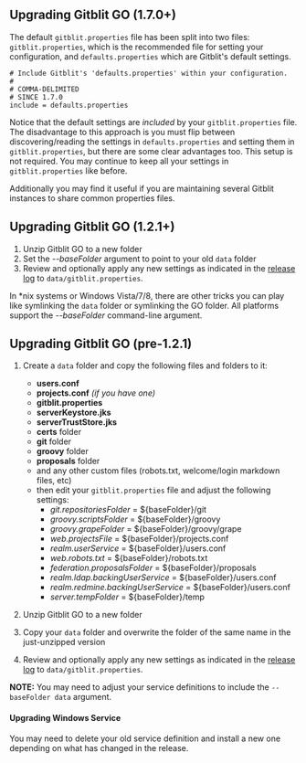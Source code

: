 ## Upgrading Gitblit GO (1.7.0+)

The default `gitblit.properties` file has been split into two files: `gitblit.properties`, which is the recommended file for setting your configuration, and `defaults.properties` which are Gitblit's default settings.

    # Include Gitblit's 'defaults.properties' within your configuration.
    #
    # COMMA-DELIMITED
    # SINCE 1.7.0
    include = defaults.properties

Notice that the default settings are *included* by your `gitblit.properties` file.  The disadvantage to this approach is you must flip between discovering/reading the settings in `defaults.properties` and setting them in `gitblit.properties`, but there are some clear advantages too.  This setup is not required.  You may continue to keep all your settings in `gitblit.properties` like before.

Additionally you may find it useful if you are maintaining several Gitblit instances to share common properties files.

## Upgrading Gitblit GO (1.2.1+)
 
1. Unzip Gitblit GO to a new folder
2. Set the *--baseFolder* argument to point to your old `data` folder
3. Review and optionally apply any new settings as indicated in the [release log](releases.html) to `data/gitblit.properties`.

In *nix systems or Windows Vista/7/8, there are other tricks you can play like symlinking the `data` folder or symlinking the GO folder.
All platforms support the *--baseFolder* command-line argument.

## Upgrading Gitblit GO (pre-1.2.1)
1. Create a `data` folder and copy the following files and folders to it:
    - **users.conf**
	- **projects.conf** *(if you have one)*
	- **gitblit.properties**
	- **serverKeystore.jks**
	- **serverTrustStore.jks**
	- **certs** folder
	- **git** folder
	- **groovy** folder
	- **proposals** folder
    - and any other custom files (robots.txt, welcome/login markdown files, etc)
	- then edit your `gitblit.properties` file and adjust the following settings:
        - *git.repositoriesFolder* = ${baseFolder}/git
        - *groovy.scriptsFolder* = ${baseFolder}/groovy
        - *groovy.grapeFolder* = ${baseFolder}/groovy/grape
        - *web.projectsFile* = ${baseFolder}/projects.conf
        - *realm.userService* = ${baseFolder}/users.conf
        - *web.robots.txt* = ${baseFolder}/robots.txt
        - *federation.proposalsFolder* = ${baseFolder}/proposals
        - *realm.ldap.backingUserService* = ${baseFolder}/users.conf
        - *realm.redmine.backingUserService* = ${baseFolder}/users.conf
        - *server.tempFolder* = ${baseFolder}/temp

2. Unzip Gitblit GO to a new folder
3. Copy your `data` folder and overwrite the folder of the same name in the just-unzipped version
4. Review and optionally apply any new settings as indicated in the [release log](releases.html) to `data/gitblit.properties`.

**NOTE:** You may need to adjust your service definitions to include the `--baseFolder data` argument.

#### Upgrading Windows Service
You may need to delete your old service definition and install a new one depending on what has changed in the release.

